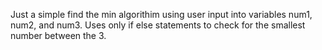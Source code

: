 Just a simple find the min algorithim using user input into variables num1, num2, and num3. Uses only if else statements to check for the smallest number between the 3.